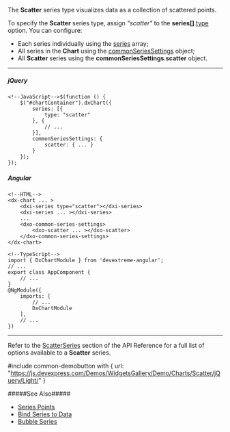 The **Scatter** series type visualizes data as a collection of scattered points.

<div class="simulator-desktop-container" data-view="/Content/Applications/17_1/DataVisualization/Guides/ChartSeriesTypes/scatter.html, /Content/Applications/17_1/DataVisualization/Guides/ChartSeriesTypes/scatter.js"></div>

To specify the **Scatter** series type, assign *"scatter"* to the **series[]**.[type](/api-reference/20%20Data%20Visualization%20Widgets/dxChart/1%20Configuration/series/type.md '/Documentation/ApiReference/Data_Visualization_Widgets/dxChart/Configuration/series/#type') option. You can configure:

- Each series individually using the [series](/api-reference/20%20Data%20Visualization%20Widgets/dxChart/1%20Configuration/series '/Documentation/ApiReference/Data_Visualization_Widgets/dxChart/Configuration/series/') array;
- All series in the **Chart** using the [commonSeriesSettings](/api-reference/20%20Data%20Visualization%20Widgets/dxChart/1%20Configuration/commonSeriesSettings '/Documentation/ApiReference/Data_Visualization_Widgets/dxChart/Configuration/commonSeriesSettings/') object;
- All **Scatter** series using the **commonSeriesSettings**.**scatter** object.

<!---->

---
##### jQuery

    <!--JavaScript-->$(function () {
        $("#chartContainer").dxChart({
            series: [{
                type: "scatter"
            }, {
                // ...
            }],
            commonSeriesSettings: {
                scatter: { ... }
            }
        });
    });

##### Angular

    <!--HTML-->
    <dx-chart ... >
        <dxi-series type="scatter"></dxi-series>
        <dxi-series ... ></dxi-series>
        ...
        <dxo-common-series-settings>
            <dxo-scatter ... ></dxo-scatter>
        </dxo-common-series-settings>
    </dx-chart>

    <!--TypeScript-->
    import { DxChartModule } from 'devextreme-angular';
    // ...
    export class AppComponent {
        // ...
    }
    @NgModule({
        imports: [
            // ...
            DxChartModule
        ],
        // ...
    })

---

Refer to the [ScatterSeries](/api-reference/20%20Data%20Visualization%20Widgets/dxChart/5%20Series%20Types/ScatterSeries '/Documentation/ApiReference/Data_Visualization_Widgets/dxChart/Series_Types/ScatterSeries/') section of the API Reference for a full list of options available to a **Scatter** series.

#include common-demobutton with {
    url: "https://js.devexpress.com/Demos/WidgetsGallery/Demo/Charts/Scatter/jQuery/Light/"
}

#####See Also#####
- [Series Points](/concepts/05%20Widgets/Chart/14%20Series%20Points/00%20Overview.md '/Documentation/Guide/Widgets/Chart/Series_Points/Overview/')
- [Bind Series to Data](/concepts/05%20Widgets/Chart/03%20Data%20Binding/23%20Bind%20Series%20to%20Data '/Documentation/Guide/Widgets/Chart/Data_Binding/Bind_Series_to_Data/')
- [Bubble Series](/concepts/05%20Widgets/Chart/11%20Series%20Types/50%20Bubble%20Series.md '/Documentation/Guide/Widgets/Chart/Series_Types/Bubble_Series/')